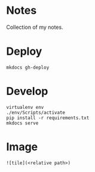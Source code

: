 # Notes

Collection of my notes.

# Deploy

```
mkdocs gh-deploy
```

# Develop

```
virtualenv env
./env/Scripts/activate
pip install -r requirements.txt
mkdocs serve
```

# Image

```
![tile](<relative path>)
```
